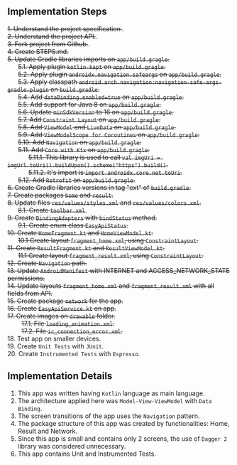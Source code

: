 ## Implementation Steps

~~1. Understand the project specification.~~.  
~~2. Understand the project API.~~.  
~~3. Fork project from Github.~~.  
~~4. Create STEPS.md.~~  
~~5. Update Gradle libraries imports on `app/build.gragle`.~~  
&nbsp;&nbsp;&nbsp;&nbsp;&nbsp;&nbsp;~~5.1. Apply plugin `kotlin-kapt` on `app/build.gragle`.~~  
&nbsp;&nbsp;&nbsp;&nbsp;&nbsp;&nbsp;~~5.2. Apply plugin `androidx.navigation.safeargs` on `app/build.gragle`.~~  
&nbsp;&nbsp;&nbsp;&nbsp;&nbsp;&nbsp;~~5.3. Apply classpath `android.arch.navigation:navigation-safe-args-gradle-plugin` on `build.gradle`.~~  
&nbsp;&nbsp;&nbsp;&nbsp;&nbsp;&nbsp;~~5.4. Add `dataBinding.enabled=true` on `app/build.gragle`.~~  
&nbsp;&nbsp;&nbsp;&nbsp;&nbsp;&nbsp;~~5.5. Add support for Java 8 on `app/build.gragle`.~~  
&nbsp;&nbsp;&nbsp;&nbsp;&nbsp;&nbsp;~~5.6. Update `minSdkVersion` to 16 on `app/build.gragle`.~~  
&nbsp;&nbsp;&nbsp;&nbsp;&nbsp;&nbsp;~~5.7. Add `Constraint Layout` on `app/build.gragle`.~~  
&nbsp;&nbsp;&nbsp;&nbsp;&nbsp;&nbsp;~~5.8. Add `ViewModel` and `LiveData` on `app/build.gragle`.~~  
&nbsp;&nbsp;&nbsp;&nbsp;&nbsp;&nbsp;~~5.9. Add `ViewModelScope for Coroutines` on `app/build.gragle`.~~  
&nbsp;&nbsp;&nbsp;&nbsp;&nbsp;&nbsp;~~5.10. Add `Navigation` on `app/build.gragle`.~~  
&nbsp;&nbsp;&nbsp;&nbsp;&nbsp;&nbsp;~~5.11. Add `Core with Ktx` on `app/build.gragle`.~~  
&nbsp;&nbsp;&nbsp;&nbsp;&nbsp;&nbsp;&nbsp;&nbsp;&nbsp;&nbsp;&nbsp;&nbsp;~~5.11.1. This library is used to call `val imgUri = imgUrl.toUri().buildUpon().scheme("https").build()`.~~  
&nbsp;&nbsp;&nbsp;&nbsp;&nbsp;&nbsp;&nbsp;&nbsp;&nbsp;&nbsp;&nbsp;&nbsp;~~5.11.2. It's import is `import androidx.core.net.toUri`.~~  
&nbsp;&nbsp;&nbsp;&nbsp;&nbsp;&nbsp;~~5.12. Add `Retrofit` on `app/build.gragle`.~~  
~~6. Create Gradle libraries versions in tag "ext" of `build.gradle`.~~  
~~7. Create packages `home` and `result`.~~  
~~8. Update files `res/values/styles.xml` and `res/values/colors.xml`.~~  
&nbsp;&nbsp;&nbsp;&nbsp;&nbsp;&nbsp;~~8.1. Create `toolbar.xml`~~.  
~~9. Create `BindingAdapters` with `bindStatus` method.~~  
&nbsp;&nbsp;&nbsp;&nbsp;&nbsp;&nbsp;~~9.1. Create enum class `EasyApiStatus`.~~  
~~10. Create `HomeFragment.kt` and `HomeViewModel.kt`.~~  
&nbsp;&nbsp;&nbsp;&nbsp;&nbsp;&nbsp;~~10.1 Create layout `fragment_home.xml`, using `ConstraintLayout`.~~  
~~11. Create `ResultFragment.kt` and `ResultViewModel.kt`.~~  
&nbsp;&nbsp;&nbsp;&nbsp;&nbsp;&nbsp;~~11.1 Create layout `fragment_result.xml`, using `ConstraintLayout`.~~  
~~12. Create `Navigation` path.~~  
~~13. Update `AndroidManifest` with INTERNET and ACCESS_NETWORK_STATE permissions.~~  
~~14. Update layouts `fragment_home.xml` and `fragment_result.xml` with all fields from API.~~  
~~15. Create package `network` for the app.~~  
~~16. Create `EasyApiService.kt` on app.~~  
~~17. Create images on `drawable` folder.~~  
&nbsp;&nbsp;&nbsp;&nbsp;&nbsp;&nbsp;&nbsp;&nbsp;~~17.1. File `loading_animation.xml`.~~  
&nbsp;&nbsp;&nbsp;&nbsp;&nbsp;&nbsp;&nbsp;&nbsp;~~17.2. File `ic_connection_error.xml`.~~  
18. Test app on smaller devices.  
19. Create `Unit Tests` with `JUnit`.  
20. Create `Instrumented Tests` with `Espresso`.  

## Implementation Details

1. This app was written having `Kotlin` language as main language.
2. The architecture applied here was `Model-View-ViewModel` with `Data Binding`.
3. The screen transitions of the app uses the `Navigation` pattern.
4. The package structure of this app was created by functionalities: Home, Result and Network.
5. Since this app is small and contains only 2 screens, the use of `Dagger 2` library was considered unnecessary.
6. This app contains Unit and Instrumented Tests.
